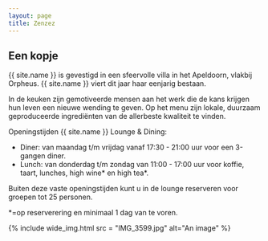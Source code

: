```yaml
---
layout: page
title: Zenzez
---
```


## Een kopje

{{ site.name }} is gevestigd in een sfeervolle villa in het Apeldoorn, vlakbij Orpheus. 
{{ site.name }} viert dit jaar haar eenjarig bestaan.

In de keuken zijn gemotiveerde mensen aan het werk die de kans krijgen hun leven
een nieuwe wending te geven. Op het menu zijn lokale, duurzaam geproduceerde 
ingrediënten van de allerbeste kwaliteit te vinden.

Openingstijden {{ site.name }} Lounge & Dining:

+ Diner:  van maandag t/m vrijdag vanaf 17:30 - 21:00 uur voor een 3-gangen diner.
+ Lunch: van donderdag t/m zondag van 11:00 - 17:00 uur voor koffie, taart, lunches, high wine\* en high tea\*.

Buiten deze vaste openingstijden kunt u in de lounge  reserveren voor groepen tot 25 personen.

\*=op reserverering en minimaal 1 dag van te voren.

{% include wide_img.html src = "IMG_3599.jpg" alt="An image" %}